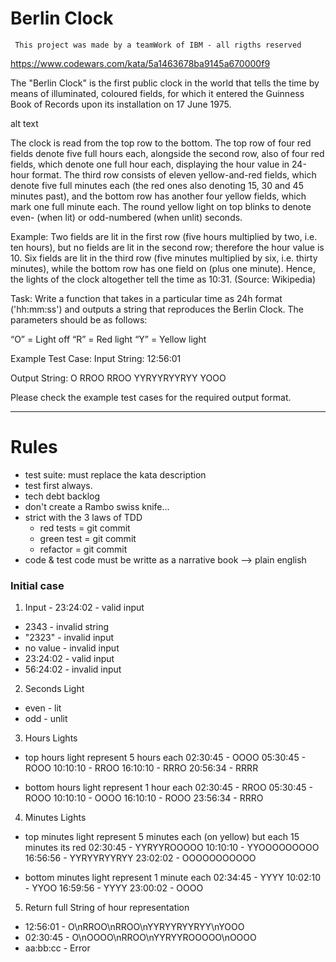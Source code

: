 # Berlin Clock

```
 This project was made by a teamWork of IBM - all rigths reserved
```

https://www.codewars.com/kata/5a1463678ba9145a670000f9

The "Berlin Clock" is the first public clock in the world that tells the time by means of illuminated, coloured fields, for which it entered the Guinness Book of Records upon its installation on 17 June 1975.

alt text

The clock is read from the top row to the bottom. The top row of four red fields denote five full hours each, alongside the second row, also of four red fields, which denote one full hour each, displaying the hour value in 24-hour format. The third row consists of eleven yellow-and-red fields, which denote five full minutes each (the red ones also denoting 15, 30 and 45 minutes past), and the bottom row has another four yellow fields, which mark one full minute each. The round yellow light on top blinks to denote even- (when lit) or odd-numbered (when unlit) seconds.

Example: Two fields are lit in the first row (five hours multiplied by two, i.e. ten hours), but no fields are lit in the second row; therefore the hour value is 10.
Six fields are lit in the third row (five minutes multiplied by six, i.e. thirty minutes), while the bottom row has one field on (plus one minute). Hence, the lights of the clock altogether tell the time as 10:31. (Source: Wikipedia)

Task: Write a function that takes in a particular time as 24h format ('hh:mm:ss') and outputs a string that reproduces the Berlin Clock. The parameters should be as follows:

“O” = Light off
“R” = Red light
“Y” = Yellow light

Example Test Case:
Input String:
12:56:01

Output String:
O
RROO
RROO
YYRYYRYYRYY
YOOO

Please check the example test cases for the required output format.

---

# Rules

- test suite: must replace the kata description
- test first always.
- tech debt backlog
- don't create a Rambo swiss knife...
- strict with the 3 laws of TDD
  - red tests = git commit
  - green test = git commit
  - refactor = git commit
- code & test code must be writte as a narrative book --> plain english

### Initial case

1. Input - 23:24:02 - valid input

- 2343 - invalid string
- "2323" - invalid input
- no value - invalid input
- 23:24:02 - valid input
- 56:24:02 - invalid input

2. Seconds Light

- even - lit
- odd - unlit

3. Hours Lights

- top hours light represent 5 hours each
  02:30:45 - OOOO
  05:30:45 - ROOO
  10:10:10 - RROO
  16:10:10 - RRRO
  20:56:34 - RRRR

- bottom hours light represent 1 hour each
  02:30:45 - RROO
  05:30:45 - ROOO
  10:10:10 - OOOO
  16:10:10 - ROOO
  23:56:34 - RRRO

4. Minutes Lights

- top minutes light represent 5 minutes each (on yellow) but each 15 minutes its red
  02:30:45 - YYRYYROOOOO
  10:10:10 - YYOOOOOOOOO
  16:56:56 - YYRYYRYYRYY
  23:02:02 - OOOOOOOOOOO

- bottom minutes light represent 1 minute each
  02:34:45 - YYYY
  10:02:10 - YYOO
  16:59:56 - YYYY
  23:00:02 - OOOO

5. Return full String of hour representation

- 12:56:01 - O\nRROO\nRROO\nYYRYYRYYRYY\nYOOO
- 02:30:45 - O\nOOOO\nRROO\nYYRYYROOOOO\nOOOO
- aa:bb:cc - Error

